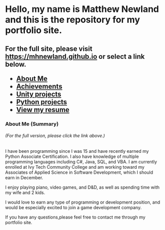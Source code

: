 <h1> Hello, my name is Matthew Newland and this is the repository for my portfolio site.</h1>
<h2>For the full site, please visit <a href="https://mhnewland.github.io">https://mhnewland.github.io</a> or select a link below.
<ul>
<li><a href="https://mhnewland.github.io/AboutMe.html">About Me</a></li>
<li><a href="https://mhnewland.github.io/Achievements.html">Achievements</a></li>
<li><a href="https://mhnewland.github.io/Unity.html">Unity projects</a></li>
<li><a href="https://mhnewland.github.io/Python.html">Python projects</a></li>
<li><a href="https://mhnewland.github.io/Resume.docx">View my resume</a></li>
</ul>
<h3>About Me (Summary)</h3>
<h6>(For the full version, please click the link above.)</h6>
<p>I have been programming since I was 15 and have recently earned my Python Associate Certification. I also have knowledge of multiple programming languages including C#, Java, SQL, and VBA. I am currently enrolled at Ivy Tech Community College and am working toward my Associates of Applied Science in Software Development, which I should earn in December.</p>
<p>I enjoy playing piano, video games, and D&D, as well as spending time with my wife and 2 kids.</p>
<p>I would love to earn any type of programming or development position, and would be especially excited to join a game development company.<p>
<p>If you have any questions,please feel free to contact me through my portfolio site.